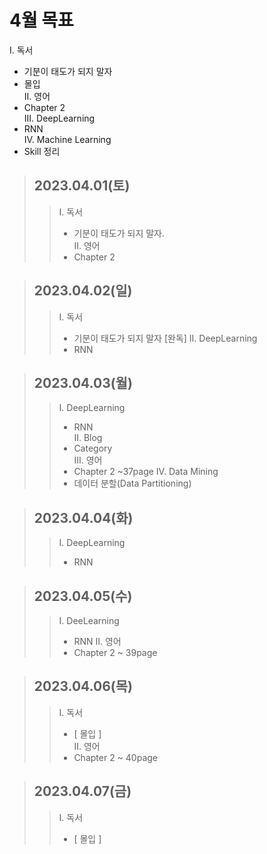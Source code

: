 # 4월 목표  
I. 독서  
  - 기분이 태도가 되지 말자  
  - 몰입  
II. 영어  
  - Chapter 2  
III. DeepLearning  
  - RNN  
IV. Machine Learning  
  - Skill 정리  
  
> ## 2023.04.01(토) 
> > I. 독서
> >   - 기분이 태도가 되지 말자.  
> > II. 영어
> >   - Chapter 2

> ## 2023.04.02(일)
> > I. 독서
> >   - 기분이 태도가 되지 말자 [완독]
> > II. DeepLearning
> >   - RNN

> ## 2023.04.03(월)
> > I. DeepLearning  
> >   - RNN  
> > II. Blog  
> >   - Category  
> > III. 영어
> >   - Chapter 2 ~37page
> > IV. Data Mining
> >   - 데이터 분할(Data Partitioning)

> ## 2023.04.04(화)
> > I. DeepLearning
> >   - RNN

> ## 2023.04.05(수)
> > I. DeeLearning
> >   - RNN
> > II. 영어
> >   - Chapter 2 ~ 39page

> ## 2023.04.06(목)
> > I. 독서
> >   - [ 몰입 ]  
> > II. 영어  
> >   - Chapter 2 ~ 40page   

> ## 2023.04.07(금)
> > I. 독서  
> >   -  [ 몰입 ]
